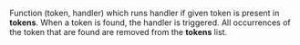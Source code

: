 Function (token, handler) which runs handler if given token is present in **tokens**. When a token is found, the handler is triggered. All occurrences of the token that are found are removed from the **tokens** list.
